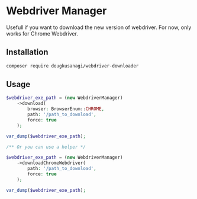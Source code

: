 # Webdriver Manager

Usefull if you want to download the new version of webdriver. For now, only works for Chrome Webdriver.

## Installation

```bash
composer require dougkusanagi/webdriver-downloader
```

## Usage

```php
$webdriver_exe_path = (new WebdriverManager)
    ->download(
        browser: BrowserEnum::CHROME,
        path: '/path_to_download',
        force: true
    );

var_dump($webdriver_exe_path);

/** Or you can use a helper */

$webdriver_exe_path = (new WebdriverManager)
    ->downloadChromeWebdriver(
        path: '/path_to_download',
        force: true
    );

var_dump($webdriver_exe_path);
```
